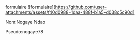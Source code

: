 formulaire
![formulaire](https://github.com/user-attachments/assets/f40d0988-1daa-488f-b1a5-d038c5c90d1

Nom:Nogaye Ndao

Pseudo:nogaye78
